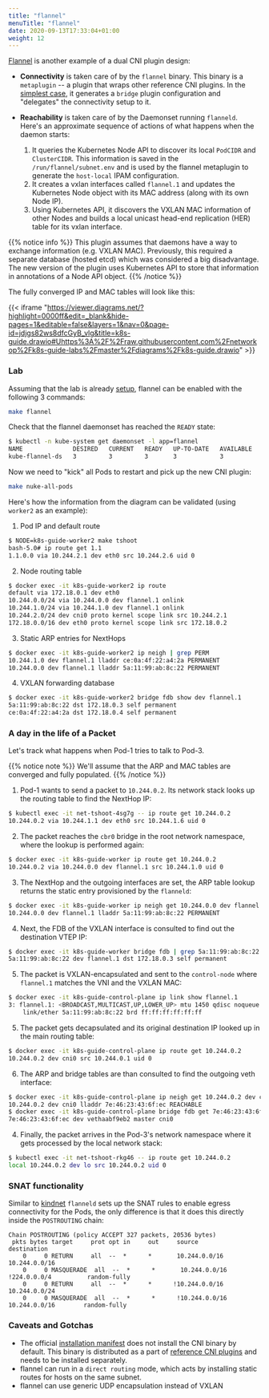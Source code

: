 ```yaml
---
title: "flannel"
menuTitle: "flannel"
date: 2020-09-13T17:33:04+01:00
weight: 12
---
```


[Flannel](https://github.com/coreos/flannel) is another example of a dual CNI plugin design:

* **Connectivity** is taken care of by the `flannel` binary. This binary is a `metaplugin` -- a plugin that wraps other reference CNI plugins. In the [simplest case](https://github.com/containernetworking/plugins/tree/master/plugins/meta/flannel#operation), it generates a `bridge` plugin configuration and "delegates" the connectivity setup to it.

* **Reachability** is taken care of by the Daemonset running `flanneld`. Here's an approximate sequence of actions of what happens when the daemon starts:
    1. It queries the Kubernetes Node API to discover its local `PodCIDR` and `ClusterCIDR`. This information is saved in the `/run/flannel/subnet.env` and is used by the flannel metaplugin to generate the `host-local` IPAM configuration.
    2. It creates a vxlan interfaces called `flannel.1` and updates the Kubernetes Node object with its MAC address (along with its own Node IP).
    3. Using Kubernetes API, it discovers the VXLAN MAC information of other Nodes and builds a local unicast head-end replication (HER) table for its vxlan interface.

{{% notice info %}}
This plugin assumes that daemons have a way to exchange information (e.g. VXLAN MAC). Previously, this required a separate database (hosted etcd) which was considered a big disadvantage. The new version of the plugin uses Kubernetes API to store that information in annotations of a Node API object.
{{% /notice %}}

The fully converged IP and MAC tables will look like this:

{{< iframe "https://viewer.diagrams.net/?highlight=0000ff&edit=_blank&hide-pages=1&editable=false&layers=1&nav=0&page-id=jdjgs82ws8dfcGyB_vlg&title=k8s-guide.drawio#Uhttps%3A%2F%2Fraw.githubusercontent.com%2Fnetworkop%2Fk8s-guide-labs%2Fmaster%2Fdiagrams%2Fk8s-guide.drawio" >}}





### Lab

Assuming that the lab is already [setup](/lab/), flannel can be enabled with the following 3 commands:

```bash
make flannel
```

Check that the flannel daemonset has reached the `READY` state:

```bash
$ kubectl -n kube-system get daemonset -l app=flannel
NAME              DESIRED   CURRENT   READY   UP-TO-DATE   AVAILABLE   NODE SELECTOR   AGE
kube-flannel-ds   3         3         3       3            3           <none>          90s
```

Now we need to "kick" all Pods to restart and pick up the new CNI plugin:

```bash
make nuke-all-pods
```

Here's how the information from the diagram can be validated (using `worker2` as an example):

1. Pod IP and default route

```bash
$ NODE=k8s-guide-worker2 make tshoot
bash-5.0# ip route get 1.1
1.1.0.0 via 10.244.2.1 dev eth0 src 10.244.2.6 uid 0 
```

2. Node routing table

```bash
$ docker exec -it k8s-guide-worker2 ip route
default via 172.18.0.1 dev eth0 
10.244.0.0/24 via 10.244.0.0 dev flannel.1 onlink 
10.244.1.0/24 via 10.244.1.0 dev flannel.1 onlink 
10.244.2.0/24 dev cni0 proto kernel scope link src 10.244.2.1 
172.18.0.0/16 dev eth0 proto kernel scope link src 172.18.0.2 
```

3. Static ARP entries for NextHops


```bash
$ docker exec -it k8s-guide-worker2 ip neigh | grep PERM
10.244.1.0 dev flannel.1 lladdr ce:0a:4f:22:a4:2a PERMANENT
10.244.0.0 dev flannel.1 lladdr 5a:11:99:ab:8c:22 PERMANENT

```

4. VXLAN forwarding database


```bash
$ docker exec -it k8s-guide-worker2 bridge fdb show dev flannel.1 
5a:11:99:ab:8c:22 dst 172.18.0.3 self permanent
ce:0a:4f:22:a4:2a dst 172.18.0.4 self permanent
```

### A day in the life of a Packet

Let's track what happens when Pod-1 tries to talk to Pod-3.

{{% notice note %}}
We'll assume that the ARP and MAC tables are converged and fully populated.
{{% /notice %}}


1. Pod-1 wants to send a packet to `10.244.0.2`. Its network stack looks up the routing table to find the NextHop IP:

```bash
$ kubectl exec -it net-tshoot-4sg7g -- ip route get 10.244.0.2
10.244.0.2 via 10.244.1.1 dev eth0 src 10.244.1.6 uid 0
```

2. The packet reaches the `cbr0` bridge in the root network namespace, where the lookup is performed again:

```bash
$ docker exec -it k8s-guide-worker ip route get 10.244.0.2
10.244.0.2 via 10.244.0.0 dev flannel.1 src 10.244.1.0 uid 0 
```

3. The NextHop and the outgoing interfaces are set, the ARP table lookup returns the static entry provisioned by the `flanneld`:

```bash
$ docker exec -it k8s-guide-worker ip neigh get 10.244.0.0 dev flannel.1
10.244.0.0 dev flannel.1 lladdr 5a:11:99:ab:8c:22 PERMANENT
```

4. Next, the FDB of the VXLAN interface is consulted to find out the destination VTEP IP:

```bash
$ docker exec -it k8s-guide-worker bridge fdb | grep 5a:11:99:ab:8c:22           
5a:11:99:ab:8c:22 dev flannel.1 dst 172.18.0.3 self permanent
```

5. The packet is VXLAN-encapsulated and sent to the `control-node` where `flannel.1` matches the VNI and the VXLAN MAC:

```bash
$ docker exec -it k8s-guide-control-plane ip link show flannel.1
3: flannel.1: <BROADCAST,MULTICAST,UP,LOWER_UP> mtu 1450 qdisc noqueue state UNKNOWN mode DEFAULT group default 
    link/ether 5a:11:99:ab:8c:22 brd ff:ff:ff:ff:ff:ff
```

5. The packet gets decapsulated and its original destination IP looked up in the main routing table:

```bash
$ docker exec -it k8s-guide-control-plane ip route get 10.244.0.2           
10.244.0.2 dev cni0 src 10.244.0.1 uid 0 
```

6. The ARP and bridge tables are than consulted to find the outgoing veth interface:

```bash
$ docker exec -it k8s-guide-control-plane ip neigh get 10.244.0.2 dev cni0 
10.244.0.2 dev cni0 lladdr 7e:46:23:43:6f:ec REACHABLE
$ docker exec -it k8s-guide-control-plane bridge fdb get 7e:46:23:43:6f:ec br cni0 
7e:46:23:43:6f:ec dev vethaabf9eb2 master cni0 
```

4. Finally, the packet arrives in the Pod-3's network namespace where it gets processed by the local network stack:

```bash
$ kubectl exec -it net-tshoot-rkg46 -- ip route get 10.244.0.2
local 10.244.0.2 dev lo src 10.244.0.2 uid 0
```

### SNAT functionality

Similar to [kindnet](/cni/kindnet/) `flanneld` sets up the SNAT rules to enable egress connectivity for the Pods, the only difference is that it does this directly inside the `POSTROUTING` chain:

```
Chain POSTROUTING (policy ACCEPT 327 packets, 20536 bytes)
 pkts bytes target     prot opt in     out     source               destination         
    0     0 RETURN     all  --  *      *       10.244.0.0/16        10.244.0.0/16       
    0     0 MASQUERADE  all  --  *      *       10.244.0.0/16       !224.0.0.0/4          random-fully
    0     0 RETURN     all  --  *      *      !10.244.0.0/16        10.244.0.0/24       
    0     0 MASQUERADE  all  --  *      *      !10.244.0.0/16        10.244.0.0/16        random-fully
```


### Caveats and Gotchas

* The official [installation manifest](https://raw.githubusercontent.com/coreos/flannel/master/Documentation/kube-flannel.yml) does not install the CNI binary by default. This binary is distributed as a part of [reference CNI plugins](https://github.com/containernetworking/plugins/releases) and needs to be installed separately.
* flannel can run in a `direct routing` mode, which acts by installing static routes for hosts on the same subnet.
* flannel can use generic UDP encapsulation instead of VXLAN